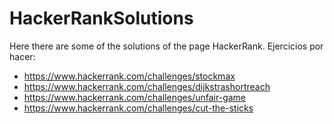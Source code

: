 # HackerRankSolutions
Here there are some of the solutions of the page HackerRank.
Ejercicios por hacer:
* https://www.hackerrank.com/challenges/stockmax
* https://www.hackerrank.com/challenges/dijkstrashortreach
* https://www.hackerrank.com/challenges/unfair-game
* https://www.hackerrank.com/challenges/cut-the-sticks